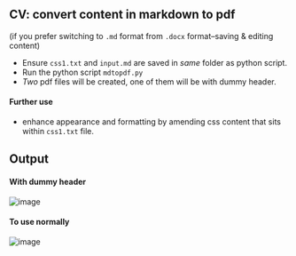 ## CV: convert content in markdown to pdf
(if you prefer switching to `.md` format from `.docx` format–saving & editing content)
- Ensure `css1.txt` and `input.md` are saved in _same_ folder as python script.
- Run the python script `mdtopdf.py`
- _Two_ pdf files will be created, one of them will be with dummy header.

#### Further use
- enhance appearance and formatting by amending css content that sits within `css1.txt` file.

## Output
#### With dummy header
![image](https://github.com/user-attachments/assets/c834090d-f796-4f9c-8947-35a701e4e765)
#### To use normally
![image](https://github.com/user-attachments/assets/7745ef3a-f91e-4ecc-99aa-d64ec20f767c)




